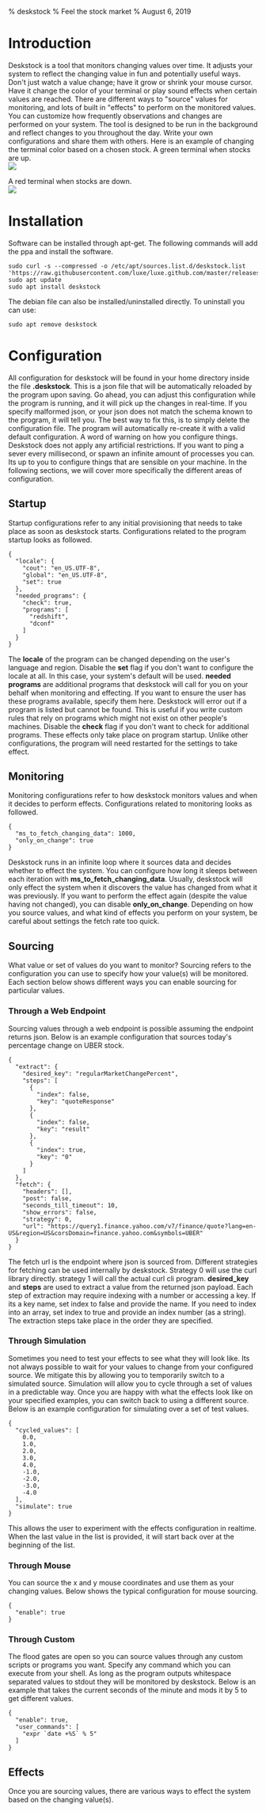 % deskstock
% Feel the stock market
% August 6, 2019


# Introduction
Deskstock is a tool that monitors changing values over time.  It adjusts your system to reflect the changing value in fun and potentially useful ways.  Don't just watch a value change; have it grow or shrink your mouse cursor.  Have it change the color of your terminal or play sound effects when certain values are reached.  There are different ways to "source" values for monitoring, and lots of built in "effects" to perform on the monitored values.  You can customize how frequently observations and changes are performed on your system.  The tool is designed to be run in the background and reflect changes to you throughout the day.  Write your own configurations and share them with others.  Here is an example of changing the terminal color based on a chosen stock.  A green terminal when stocks are up.  
![](img/stock-up-example.png "")

A red terminal when stocks are down.  
![](img/stock-down-example.png "")




# Installation
Software can be installed through apt-get.  The following commands will add the ppa and install the software.  
```
sudo curl -s --compressed -o /etc/apt/sources.list.d/deskstock.list 'https://raw.githubusercontent.com/luxe/luxe.github.com/master/releases/deskstock/deskstock.list'
sudo apt update
sudo apt install deskstock

```
The debian file can also be installed/uninstalled directly.  To uninstall you can use:  
```
sudo apt remove deskstock
```



# Configuration
All configuration for deskstock will be found in your home directory inside the file **.deskstock**.  This is a json file that will be automatically reloaded by the program upon saving.  Go ahead, you can adjust this configuration while the program is running, and it will pick up the changes in real-time.  If you specify malformed json, or your json does not match the schema known to the program, it will tell you.  The best way to fix this, is to simply delete the configuration file.  The program will automatically re-create it with a valid default configuration.  A word of warning on how you configure things.  Deskstock does not apply any artificial restrictions.  If you want to ping a sever every millisecond, or spawn an infinite amount of processes you can.  Its up to you to configure things that are sensible on your machine.  In the following sections, we will cover more specifically the different areas of configuration.  


## Startup
Startup configurations refer to any initial provisioning that needs to take place as soon as deskstock starts.  Configurations related to the program startup looks as followed.  
```
{
  "locale": {
    "cout": "en_US.UTF-8",
    "global": "en_US.UTF-8",
    "set": true
  },
  "needed_programs": {
    "check": true,
    "programs": [
      "redshift",
      "dconf"
    ]
  }
}
```
The **locale** of the program can be changed depending on the user's language and region.  Disable the **set** flag if you don't want to configure the locale at all.  In this case, your system's default will be used.  **needed programs** are additional programs that deskstock will call for you on your behalf when monitoring and effecting.  If you want to ensure the user has these programs available, specify them here.  Deskstock will error out if a program is listed but cannot be found.  This is useful if you write custom rules that rely on programs which might not exist on other people's machines.  Disable the **check** flag if you don't want to check for additional programs.  These effects only take place on program startup.  Unlike other configurations, the program will need restarted for the settings to take effect.  


## Monitoring
Monitoring configurations refer to how deskstock monitors values and when it decides to perform effects.  Configurations related to monitoring looks as followed.  
```
{
  "ms_to_fetch_changing_data": 1000,
  "only_on_change": true
}
```
Deskstock runs in an infinite loop where it sources data and decides whether to effect the system.  You can configure how long it sleeps between each iteration with **ms_to_fetch_changing_data**.  Usually, deskstock will only effect the system when it discovers the value has changed from what it was previously.  If you want to perform the effect again (despite the value having not changed), you can disable **only_on_change**.  Depending on how you source values, and what kind of effects you perform on your system, be careful about settings the fetch rate too quick.  


## Sourcing
What value or set of values do you want to monitor?  Sourcing refers to the configuration you can use to specify how your value(s) will be monitored.  Each section below shows different ways you can enable sourcing for particular values.  


### Through a Web Endpoint
Sourcing values through a web endpoint is possible assuming the endpoint returns json.  Below is an example configuration that sources today's percentage change on UBER stock.  
```
{
  "extract": {
    "desired_key": "regularMarketChangePercent",
    "steps": [
      {
        "index": false,
        "key": "quoteResponse"
      },
      {
        "index": false,
        "key": "result"
      },
      {
        "index": true,
        "key": "0"
      }
    ]
  },
  "fetch": {
    "headers": [],
    "post": false,
    "seconds_till_timeout": 10,
    "show_errors": false,
    "strategy": 0,
    "url": "https://query1.finance.yahoo.com/v7/finance/quote?lang=en-US&region=US&corsDomain=finance.yahoo.com&symbols=UBER"
  }
}
```
The fetch url is the endpoint where json is sourced from.  Different strategies for fetching can be used internally by deskstock.  Strategy 0 will use the curl library directly. strategy 1 will call the actual curl cli program.  **desired_key** and **steps** are used to extract a value from the returned json payload.  Each step of extraction may require indexing with a number or accessing a key.  If its a key name, set index to false and provide the name.  If you need to index into an array, set index to true and provide an index number (as a string).  The extraction steps take place in the order they are specified.  


### Through Simulation
Sometimes you need to test your effects to see what they will look like.  Its not always possible to wait for your values to change from your configured source.  We mitigate this by allowing you to temporarily switch to a simulated source.  Simulation will allow you to cycle through a set of values in a predictable way.  Once you are happy with what the effects look like on your specified examples, you can switch back to using a different source.  Below is an example configuration for simulating over a set of test values.  
```
{
  "cycled_values": [
    0.0,
    1.0,
    2.0,
    3.0,
    4.0,
    -1.0,
    -2.0,
    -3.0,
    -4.0
  ],
  "simulate": true
}
```
This allows the user to experiment with the effects configuration in realtime.  When the last value in the list is provided, it will start back over at the beginning of the list.  


### Through Mouse
You can source the x and y mouse coordinates and use them as your changing values.  Below shows the typical configuration for mouse sourcing.  
```
{
  "enable": true
}
```



### Through Custom
The flood gates are open so you can source values through any custom scripts or programs you want.  Specify any command which you can execute from your shell.  As long as the program outputs whitespace separated values to stdout they will be monitored by deskstock.  Below is an example that takes the current seconds of the minute and mods it by 5 to get different values.  
```
{
  "enable": true,
  "user_commands": [
    "expr `date +%S` % 5"
  ]
}
```



## Effects
Once you are sourcing values, there are various ways to effect the system based on the changing value(s).  

